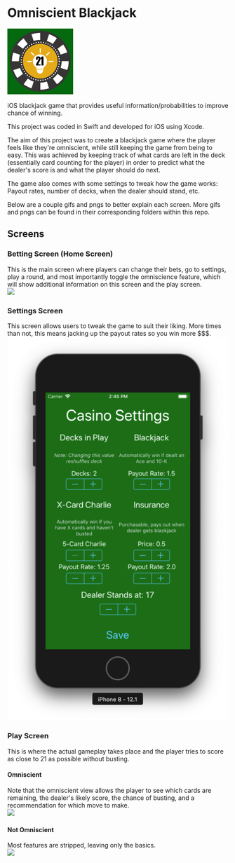# Omniscient Blackjack 
<img src="https://github.com/drew-bowman/Omniscient-Blackjack/blob/master/Pngs/icon.png" width="150" height="150">

iOS blackjack game that provides useful information/probabilities to improve chance of winning.

This project was coded in Swift and developed for iOS using Xcode.

The aim of this project was to create a blackjack game where the player feels like they're omniscient, while still keeping the game from being to easy. This was achieved by keeping track of what cards are left in the deck (essentially card counting for the player) in order to predict what the dealer's score is and what the player should do next. 

The game also comes with some settings to tweak how the game works: Payout rates, number of decks, when the dealer should stand, etc.

Below are a couple gifs and pngs to better explain each screen. More gifs and pngs can be found in their corresponding folders within this repo.

## Screens
### Betting Screen (Home Screen)   
This is the main screen where players can change their bets, go to settings, play a round, and most importantly toggle the omniscience feature, which will show additional information on this screen and the play screen.  
![](Gifs/Bet-Screen.gif)
### Settings Screen  
This screen allows users to tweak the game to suit their liking. More times than not, this means jacking up the payout rates so you win more $$$.  
![](Pngs/Settings.png)
### Play Screen  
This is where the actual gameplay takes place and the player tries to score as close to 21 as possible without busting.
#### Omniscient  
Note that the omniscient view allows the player to see which cards are remaining, the dealer's likely score, the chance of busting, and a recommendation for which move to make.  
![](Gifs/Gameplay-Omni-On.gif)
#### Not Omniscient  
Most features are stripped, leaving only the basics.  
![](Gifs/Gameplay-Omni-Off.gif)
